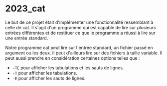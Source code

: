 # 2023_cat

Le but de ce projet était d'implémenter une fonctionnalité ressemblant à celle de cat. Il s'agit d'un programme qui est capable de lire sur plusieurs entrées différentes et de restituer ce que le programme a réussi à lire sur une entrée standard.

Notre programme cat peut lire sur l'entrée standard, un fichier passé en argument ou les deux. 
Il peut d'ailleurs lire sur des fichiers à taille variable. 
Il peut aussi prendre en considération certaines options telles que : 
- `-TE` pour afficher les tabulations et les sauts de lignes.
- `-T` pour afficher les tabulations.
- `-E` pour afficher les sauts de lignes.
